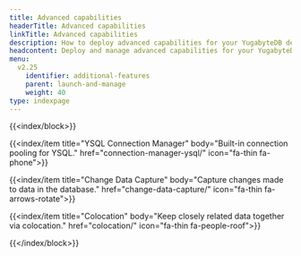 ```yaml
---
title: Advanced capabilities
headerTitle: Advanced capabilities
linkTitle: Advanced capabilities
description: How to deploy advanced capabilities for your YugabyteDB deployment.
headcontent: Deploy and manage advanced capabilities for your YugabyteDB universe
menu:
  v2.25
    identifier: additional-features
    parent: launch-and-manage
    weight: 40
type: indexpage
---
```


{{<index/block>}}

  {{<index/item
    title="YSQL Connection Manager"
    body="Built-in connection pooling for YSQL."
    href="connection-manager-ysql/"
    icon="fa-thin fa-phone">}}

  {{<index/item
    title="Change Data Capture"
    body="Capture changes made to data in the database."
    href="change-data-capture/"
    icon="fa-thin fa-arrows-rotate">}}

  {{<index/item
    title="Colocation"
    body="Keep closely related data together via colocation."
    href="colocation/"
    icon="fa-thin fa-people-roof">}}

{{</index/block>}}
